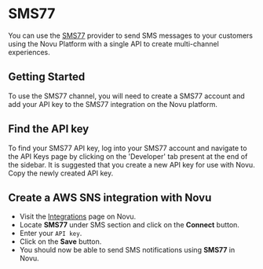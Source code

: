 # SMS77

You can use the [SMS77](https://www.sms77.io/en) provider to send SMS messages to your customers using the Novu Platform with a single API to create multi-channel experiences.

## Getting Started

To use the SMS77 channel, you will need to create a SMS77 account and add your API key to the SMS77 integration on the Novu platform.

## Find the API key

To find your SMS77 API key, log into your SMS77 account and navigate to the API Keys page by clicking on the 'Developer' tab present at the end of the sidebar. It is suggested that you create a new API key for use with Novu. Copy the newly created API key. 
    
## Create a AWS SNS integration with Novu

- Visit the [Integrations](https://web.novu.co/integrations) page on Novu.
- Locate **SMS77** under SMS section and click on the **Connect** button.
- Enter your `API key`.
- Click on the **Save** button.
- You should now be able to send SMS notifications using **SMS77** in Novu.

